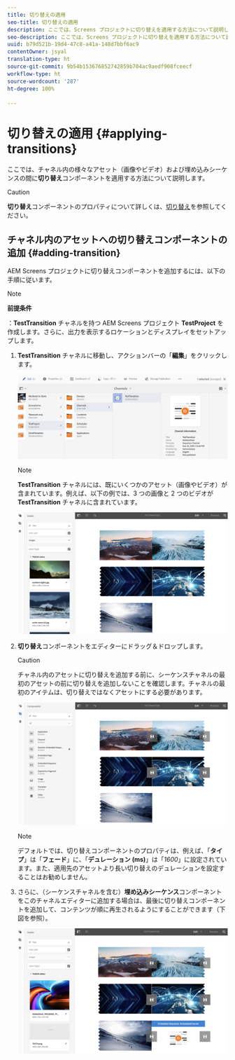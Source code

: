 ```yaml
---
title: 切り替えの適用
seo-title: 切り替えの適用
description: ここでは、Screens プロジェクトに切り替えを適用する方法について説明します。
seo-description: ここでは、Screens プロジェクトに切り替えを適用する方法について説明します。
uuid: b79d521b-19d4-47c8-a41a-148d7bbf6ac9
contentOwner: jsyal
translation-type: ht
source-git-commit: 9b54b153676852742859b704ac9aedf908fceecf
workflow-type: ht
source-wordcount: '287'
ht-degree: 100%

---
```



# 切り替えの適用 {#applying-transitions}

ここでは、チャネル内の様々なアセット（画像やビデオ）および埋め込みシーケンスの間に&#x200B;**切り替え**&#x200B;コンポーネントを適用する方法について説明します。


>[!CAUTION]
>
>**切り替え**&#x200B;コンポーネントのプロパティについて詳しくは、[切り替え](adding-components-to-a-channel.md#transition)を参照してください。

## チャネル内のアセットへの切り替えコンポーネントの追加 {#adding-transition}

AEM Screens プロジェクトに切り替えコンポーネントを追加するには、以下の手順に従います。

>[!NOTE]
>
>**前提条件**
>
>：**TestTransition** チャネルを持つ AEM Screens プロジェクト **TestProject** を作成します。さらに、出力を表示するロケーションとディスプレイをセットアップします。

1. **TestTransition** チャネルに移動し、アクションバーの「**編集**」をクリックします。

   ![image1](assets/transitions1.png)

   >[!NOTE]
   >
   >**TestTransition** チャネルには、既にいくつかのアセット（画像やビデオ）が含まれています。例えば、以下の例では、3 つの画像と 2 つのビデオが **TestTransition** チャネルに含まれています。

   ![image2](assets/transitions2.png)


1. **切り替え**&#x200B;コンポーネントをエディターにドラッグ＆ドロップします。
   >[!CAUTION]
   >
   >チャネル内のアセットに切り替えを追加する前に、シーケンスチャネルの最初のアセットの前に切り替えを追加しないことを確認します。チャネルの最初のアイテムは、切り替えではなくアセットにする必要があります。

   ![image3](assets/transitions3.png)

   >[!NOTE]
   >
   >デフォルトでは、切り替えコンポーネントのプロパティは、例えば、「**タイプ**」は「**フェード**」に、「**デュレーション (ms)**」は「*1600*」に設定されています。また、適用先のアセットより長い切り替えのデュレーションを設定することはお勧めしません。

1. さらに、（シーケンスチャネルを含む）**埋め込みシーケンス**&#x200B;コンポーネントをこのチャネルエディターに追加する場合は、最後に切り替えコンポーネントを追加して、コンテンツが順に再生されるようにすることができます（下図を参照）。

   ![image3](assets/transitions5.png)

